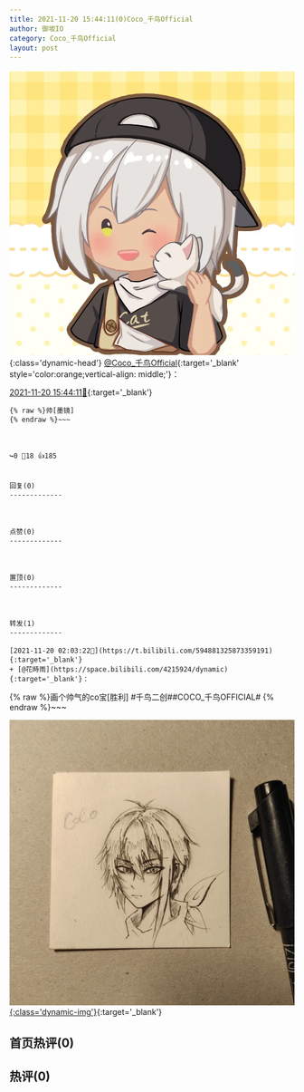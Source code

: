 ```yaml
---
title: 2021-11-20 15:44:11(0)Coco_千鸟Official
author: 御坂IO
category: Coco_千鸟Official
layout: post
---
```


![img](/images/85e485bc0dbd0cde4d15f24d7cffe9704618ad10.jpg){:class='dynamic-head'}
[@Coco_千鸟Official](https://space.bilibili.com/1891728206/dynamic){:target='_blank' style='color:orange;vertical-align: middle;'}：

[2021-11-20 15:44:11🔗](https://t.bilibili.com/595092848718606608){:target='_blank'}

~~~
{% raw %}帅[墨镜]
{% endraw %}~~~



↪️0 💬18 👍185


回复(0)
-------------



点赞(0)
-------------



置顶(0)
-------------



转发(1)
-------------

[2021-11-20 02:03:22🔗](https://t.bilibili.com/594881325873359191){:target='_blank'}
+ [@花時雨](https://space.bilibili.com/4215924/dynamic){:target='_blank'}：
~~~
{% raw %}画个帅气的co宝[胜利]
#千鸟二创##COCO_千鸟OFFICIAL#
{% endraw %}~~~


[![img](/images/fed5d6a1b4a9dec6d9ad6519cb63c6ccf7c7accc.jpg){:class='dynamic-img'}](/images/fed5d6a1b4a9dec6d9ad6519cb63c6ccf7c7accc.jpg){:target='_blank'}




首页热评(0)
-------------



热评(0)
-------------



